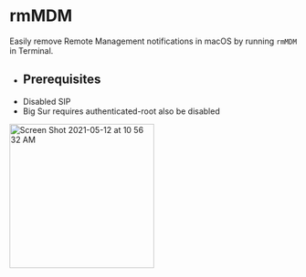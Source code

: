 # rmMDM

Easily remove Remote Management notifications in macOS by running `rmMDM` in Terminal.

* ## Prerequisites
* Disabled SIP
* Big Sur requires authenticated-root also be disabled

<img width="253" alt="Screen Shot 2021-05-12 at 10 56 32 AM" src="https://user-images.githubusercontent.com/72932987/118006254-b99f3700-b310-11eb-9deb-f89ac46078ab.png">
